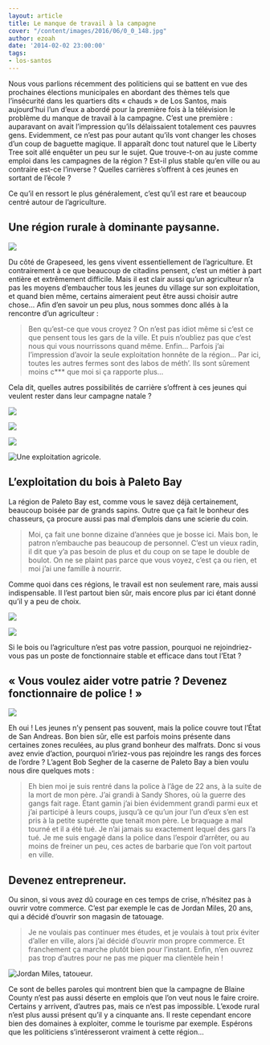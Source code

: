 ```yaml
---
layout: article
title: Le manque de travail à la campagne
cover: "/content/images/2016/06/0_0_148.jpg"
author: ezoah
date: '2014-02-02 23:00:00'
tags:
- los-santos
---
```


Nous vous parlions récemment des politiciens qui se battent en vue des prochaines élections municipales en abordant des thèmes tels que l’insécurité dans les quartiers dits « chauds » de Los Santos, mais aujourd’hui l’un d’eux a abordé pour la première fois à la télévision le problème du manque de travail à la campagne. C’est une première : auparavant on avait l’impression qu’ils délaissaient totalement ces pauvres gens. Evidemment, ce n’est pas pour autant qu’ils vont changer les choses d’un coup de baguette magique. Il apparaît donc tout naturel que le Liberty Tree soit allé enquêter un peu sur le sujet. Que trouve-t-on au juste comme emploi dans les campagnes de la région ? Est-il plus stable qu’en ville ou au contraire est-ce l’inverse ? Quelles carrières s’offrent à ces jeunes en sortant de l’école ?

Ce qu’il en ressort le plus généralement, c’est qu’il est rare et beaucoup centré autour de l’agriculture.

## Une région rurale à dominante paysanne.

![](  /content/images/2016/06/0_0_149.jpg)

Du côté de Grapeseed, les gens vivent essentiellement de l’agriculture. Et contrairement à ce que beaucoup de citadins pensent, c’est un métier à part entière et extrêmement difficile. Mais il est clair aussi qu’un agriculteur n’a pas les moyens d’embaucher tous les jeunes du village sur son exploitation, et quand bien même, certains aimeraient peut être aussi choisir autre chose… Afin d’en savoir un peu plus, nous sommes donc allés à la rencontre d’un agriculteur :

> Ben qu’est-ce que vous croyez ? On n’est pas idiot même si c’est ce que pensent tous les gars de la ville. Et puis n’oubliez pas que c’est nous qui vous nourrissons quand même. Enfin… Parfois j’ai l’impression d’avoir la seule exploitation honnête de la région… Par ici, toutes les autres fermes sont des labos de méth’. Ils sont sûrement moins c\*\*\* que moi si ça rapporte plus…

Cela dit, quelles autres possibilités de carrière s’offrent à ces jeunes qui veulent rester dans leur campagne natale ?

![](  /content/images/2016/06/0_0_150.jpg)

![](  /content/images/2016/06/0_0_151.jpg)

![](  /content/images/2016/06/0_0_152.jpg)

![Une exploitation agricole.](  /content/images/2016/06/0_0_153.jpg)

## L’exploitation du bois à Paleto Bay

La région de Paleto Bay est, comme vous le savez déjà certainement, beaucoup boisée par de grands sapins. Outre que ça fait le bonheur des chasseurs, ça procure aussi pas mal d’emplois dans une scierie du coin.

> Moi, ça fait une bonne dizaine d’années que je bosse ici. Mais bon, le patron n’embauche pas beaucoup de personnel. C’est un vieux radin, il dit que y’a pas besoin de plus et du coup on se tape le double de boulot. On ne se plaint pas parce que vous voyez, c’est ça ou rien, et moi j’ai une famille à nourrir.

Comme quoi dans ces régions, le travail est non seulement rare, mais aussi indispensable. Il l’est partout bien sûr, mais encore plus par ici étant donné qu’il y a peu de choix.

![](  /content/images/2016/06/0_0_154.jpg)

![](  /content/images/2016/06/0_0_155.jpg)

Si le bois ou l’agriculture n’est pas votre passion, pourquoi ne rejoindriez-vous pas un poste de fonctionnaire stable et efficace dans tout l’Etat ?

## « Vous voulez aider votre patrie ? Devenez fonctionnaire de police ! »

![](  /content/images/2016/06/0_0_156.jpg)

Eh oui ! Les jeunes n’y pensent pas souvent, mais la police couvre tout l’État de San Andreas. Bon bien sûr, elle est parfois moins présente dans certaines zones reculées, au plus grand bonheur des malfrats. Donc si vous avez envie d’action, pourquoi n’iriez-vous pas rejoindre les rangs des forces de l’ordre ? L’agent Bob Segher de la caserne de Paleto Bay a bien voulu nous dire quelques mots :

> Eh bien moi je suis rentré dans la police à l’âge de 22 ans, à la suite de la mort de mon père. J’ai grandi à Sandy Shores, où la guerre des gangs fait rage. Étant gamin j’ai bien évidemment grandi parmi eux et j’ai participé à leurs coups, jusqu’à ce qu’un jour l’un d’eux s’en est pris à la petite supérette que tenait mon père. Le braquage a mal tourné et il a été tué. Je n’ai jamais su exactement lequel des gars l’a tué. Je me suis engagé dans la police dans l’espoir d’arrêter, ou au moins de freiner un peu, ces actes de barbarie que l’on voit partout en ville.

## Devenez entrepreneur.

Ou sinon, si vous avez dû courage en ces temps de crise, n’hésitez pas à ouvrir votre commerce. C’est par exemple le cas de Jordan Miles, 20 ans, qui a décidé d’ouvrir son magasin de tatouage.

> Je ne voulais pas continuer mes études, et je voulais à tout prix éviter d’aller en ville, alors j’ai décidé d’ouvrir mon propre commerce. Et franchement ça marche plutôt bien pour l’instant. Enfin, n’en ouvrez pas trop d’autres pour ne pas me piquer ma clientèle hein !

![Jordan Miles, tatoueur.](  /content/images/2016/06/0_0_157.jpg)

Ce sont de belles paroles qui montrent bien que la campagne de Blaine County n’est pas aussi déserte en emplois que l’on veut nous le faire croire. Certains y arrivent, d’autres pas, mais ce n’est pas impossible. L’exode rural n’est plus aussi présent qu’il y a cinquante ans. Il reste cependant encore bien des domaines à exploiter, comme le tourisme par exemple. Espérons que les politiciens s’intéresseront vraiment à cette région…

<!--kg-card-end: markdown-->
